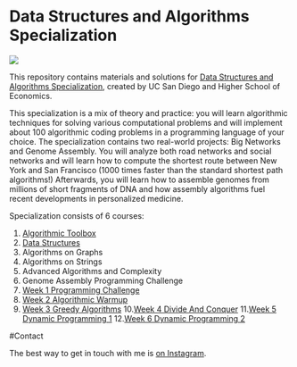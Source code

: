 # Data Structures and Algorithms Specialization

<p>
    <a href="https://www.coursera.org/specializations/data-structures-algorithms">
        <img src="https://d15cw65ipctsrr.cloudfront.net/a4/1bb7d0c35311e5a1806d38aed73fac/logo2.png">
    </a>
</p>

This repository contains materials and solutions for [Data Structures and Algorithms Specialization](https://www.coursera.org/specializations/data-structures-algorithms), created by UC San Diego and Higher School of Economics.

This specialization is a mix of theory and practice: you will learn algorithmic techniques for solving various computational problems and will implement about 100 algorithmic coding problems in a programming language of your choice. The specialization contains two real-world projects: Big Networks and Genome Assembly. You will analyze both road networks and social networks and will learn how to compute the shortest route between New York and San Francisco (1000 times faster than the standard shortest path algorithms!) Afterwards, you will learn how to assemble genomes from millions of short fragments of DNA and how assembly algorithms fuel recent developments in personalized medicine.

Specialization consists of 6 courses:
1. [Algorithmic Toolbox](algorithmic-toolbox)
2. [Data Structures](data-structures)
3. Algorithms on Graphs
4. Algorithms on Strings
5. Advanced Algorithms and Complexity
6. Genome Assembly Programming Challenge
7. [Week 1 Programming Challenge](week1_programming_challenges)
8. [Week 2 Algorithmic Warmup](week2_algorithmic_warmup)
9. [Week 3 Greedy Algorithms](week3_greedy_algorithms)
10.[Week 4 Divide And Conquer](week4_divide_and_conquer)
11.[Week 5 Dynamic Programming 1](week5_dynamic_programming1)
12.[Week 6 Dynamic Programming 2](week6_dynamic_programming2) 


#Contact 

The best way to get in touch with me is [on Instagram](https://www.instagram.com/subham.kumar032/).

